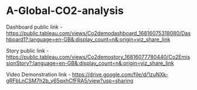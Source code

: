 # A-Global-CO2-analysis



Dashboard public link -  https://public.tableau.com/views/Co2demodashboard_16816075318080/Dashboard1?:language=en-GB&:display_count=n&:origin=viz_share_link


Story public link  -   https://public.tableau.com/views/Co2demostory_16816077780440/Co2EmissionStory?:language=en-GB&:display_count=n&:origin=viz_share_link


Video Demonstration link -  https://drive.google.com/file/d/1zuNXk-gRFbLnCSM7h2b_y65qxhCfFRA5/view?usp=sharing
